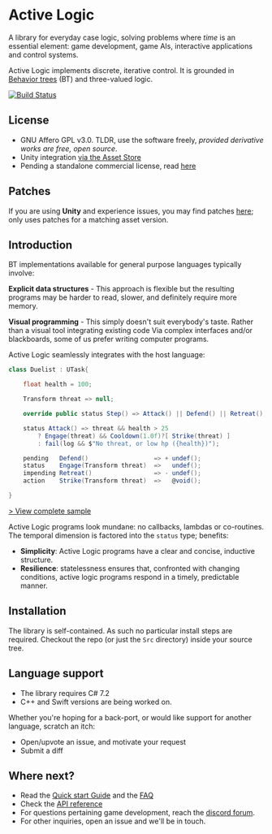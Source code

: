 # Active Logic

A library for everyday case logic, solving problems where *time* is an essential element: game development, game AIs, interactive applications and control systems.

Active Logic implements discrete, iterative control. It is grounded in [Behavior trees](https://en.wikipedia.org/wiki/Behavior_tree_(artificial_intelligence,_robotics_and_control)) (BT) and three-valued logic.

[![Build Status](https://travis-ci.com/active-logic/activelogic-cs.svg?branch=master)](https://travis-ci.com/active-logic/activelogic-cs)

## License

- GNU Affero GPL v3.0. TLDR, use the software freely, *provided derivative works are free, open source*.
- Unity integration [via the Asset Store](https://www.assetstore.unity3d.com/#!/content/151850)
- Pending a standalone commercial license, read [here](Doc/Commercial.md)

## Patches

If you are using **Unity** and experience issues, you may find patches [here](Patches/); only uses patches for a matching asset version.

## Introduction

BT implementations available for general purpose languages typically involve:

**Explicit data structures** - This approach is flexible but the resulting programs may be harder to read, slower, and definitely require more memory.

**Visual programming** - This simply doesn't suit everybody's taste. Rather than a visual tool integrating existing code Via complex interfaces and/or blackboards, some of us prefer writing computer programs.

Active Logic seamlessly integrates with the host language:

```cs
class Duelist : UTask{

    float health = 100;

    Transform threat => null;

    override public status Step() => Attack() || Defend() || Retreat();

    status Attack() => threat && health > 25
        ? Engage(threat) && Cooldown(1.0f)?[ Strike(threat) ]
        : fail(log && $"No threat, or low hp ({health})");

    pending   Defend()                  => + undef();
    status    Engage(Transform threat)  =>   undef();
    impending Retreat()                 => - undef();
    action    Strike(Transform threat)  =>   @void();

}
```
[> View complete sample](https://gist.github.com/eelstork/08b8fff3b776e8a9faa262a60a9a183b)

Active Logic programs look mundane: no callbacks, lambdas or co-routines. The temporal dimension is factored into the `status` type; benefits:

- **Simplicity**: Active Logic programs have a clear and concise, inductive structure.
- **Resilience**: statelessness ensures that, confronted with changing conditions, active logic programs respond in a timely, predictable manner.

## Installation

The library is self-contained. As such no particular install steps are required. Checkout the repo (or just the `Src` directory) inside your source tree.

## Language support

- The library requires C# 7.2
- C++ and Swift versions are being worked on.

Whether you're hoping for a back-port, or would like support for another language, scratch an itch:
- Open/upvote an issue, and motivate your request
- Submit a diff

## Where next?

- Read the [Quick start Guide](Doc/QuickStart.md) and the [FAQ](Doc/FAQ.md)
- Check the [API reference](Doc/Reference/Overview.md)
- For questions pertaining game development, reach the [discord forum](https://discord.gg/Jn9TQRR).
- For other inquiries, open an issue and we'll be in touch.
